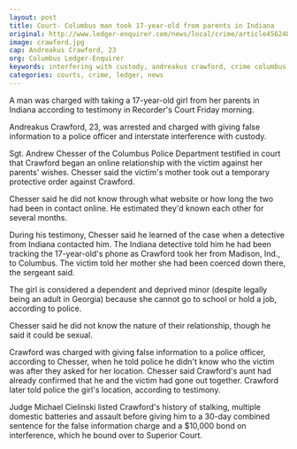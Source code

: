```yaml
---
layout: post
title: Court- Columbus man took 17-year-old from parents in Indiana
original: http://www.ledger-enquirer.com/news/local/crime/article45624897.html
image: crawford.jpg
cap: Andreakus Crawford, 23
org: Columbus Ledger-Enquirer
keywords: interfering with custody, andreakus crawford, crime columbus ga, recorders court, testimony
categories: courts, crime, ledger, news
---
```


A man was charged with taking a 17-year-old girl from her parents in Indiana according to testimony in Recorder's Court Friday morning.

<!--break-->

Andreakus Crawford, 23, was arrested and charged with giving false information to a police officer and interstate interference with custody.

Sgt. Andrew Chesser of the Columbus Police Department testified in court that Crawford began an online relationship with the victim against her parents' wishes. Chesser said the victim's mother took out a temporary protective order against Crawford.

Chesser said he did not know through what website or how long the two had been in contact online. He estimated they'd known each other for several months.

During his testimony, Chesser said he learned of the case when a detective from Indiana contacted him. The Indiana detective told him he had been tracking the 17-year-old's phone as Crawford took her from Madison, Ind., to Columbus. The victim told her mother she had been coerced down there, the sergeant said.

The girl is considered a dependent and deprived minor (despite legally being an adult in Georgia) because she cannot go to school or hold a job, according to police.

Chesser said he did not know the nature of their relationship, though he said it could be sexual.

Crawford was charged with giving false information to a police officer, according to Chesser, when he told police he didn't know who the victim was after they asked for her location. Chesser said Crawford's aunt had already confirmed that he and the victim had gone out together. Crawford later told police the girl's location, according to testimony.

Judge Michael Cielinski listed Crawford's history of stalking, multiple domestic batteries and assault before giving him to a 30-day combined sentence for the false information charge and a $10,000 bond on interference, which he bound over to Superior Court.